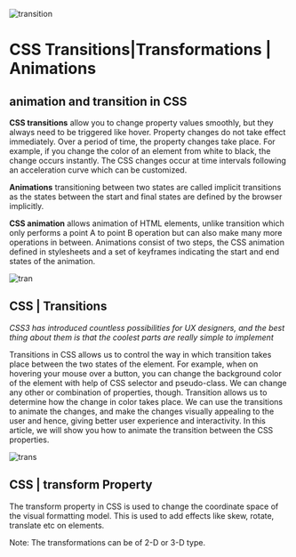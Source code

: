 ![transition](https://res.cloudinary.com/css-tricks/image/fetch/w_1200,q_auto,f_auto/https://css-tricks.com/wp-content/uploads/2019/07/animations.gif)

# CSS Transitions|Transformations | Animations


## animation and transition in CSS

**CSS transitions** allow you to change property values smoothly, but they always need to be triggered like hover. Property changes do not take effect immediately. Over a period of time, the property changes take place.  For example, if you change the color of an element from white to black, the change occurs instantly. The CSS changes occur at time intervals following an acceleration curve which can be customized.

**Animations** transitioning between two states are called implicit transitions as the states between the start and final states are defined by the browser implicitly.

**CSS animation** allows animation of HTML elements, unlike transition which only performs a point A to point B operation but can also make many more operations in between. Animations consist of two steps, the CSS animation defined in stylesheets and a set of keyframes indicating the start and end states of the animation.

![tran](https://i.pinimg.com/originals/e8/06/52/e80652af2c77e3a73858e16b2ffe5f9a.gif)

## CSS | Transitions

*CSS3 has introduced countless possibilities for UX designers, and the best thing about them is that the coolest parts are really simple to implement*

Transitions in CSS allows us to control the way in which transition takes place between the two states of the element. For example, when on hovering your mouse over a button, you can change the background color of the element with help of CSS selector and pseudo-class. We can change any other or combination of properties, though. Transition allows us to determine how the change in color takes place. We can use the transitions to animate the changes, and make the changes visually appealing to the user and hence, giving better user experience and interactivity. In this article, we will show you how to animate the transition between the CSS properties.

![trans](https://blog.hubspot.com/hs-fs/hubfs/Google%20Drive%20Integration/How%20To%20Use%20the%20CSS%20Transform%20Property-1.gif?width=1500&name=How%20To%20Use%20the%20CSS%20Transform%20Property-1.gif)

## CSS | transform Property

The transform property in CSS is used to change the coordinate space of the visual formatting model. This is used to add effects like skew, rotate, translate etc on elements.

Note: The transformations can be of 2-D or 3-D type.